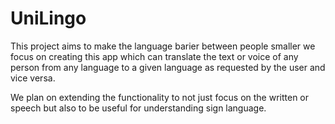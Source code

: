 # UniLingo

This project aims to make the language barier between people smaller we focus on creating this app which can translate the text or voice of any person from any language to a given language as requested by the user and vice versa.

We plan on extending the functionality to not just focus on the written or speech but also to be useful for understanding sign language.